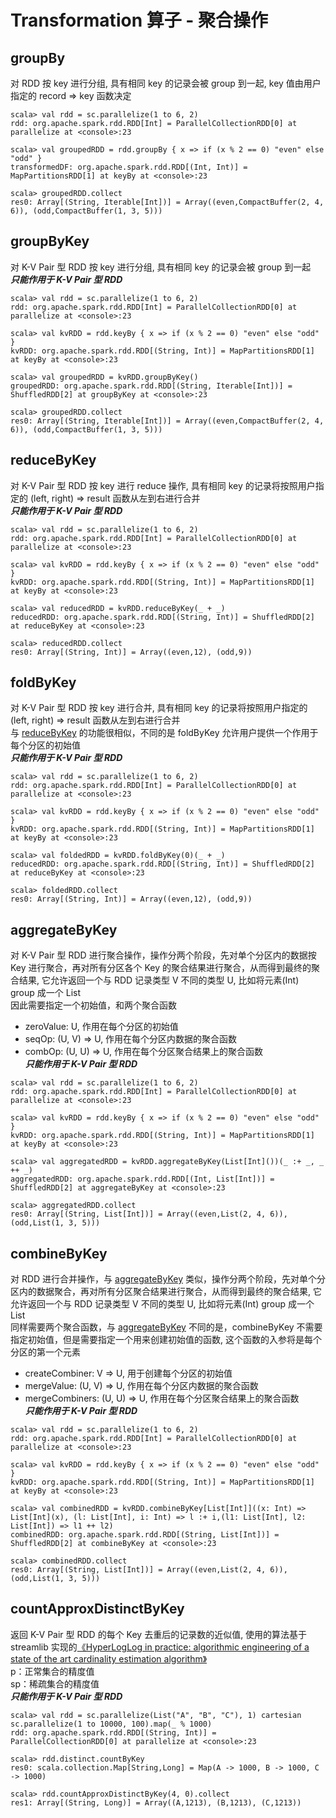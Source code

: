# Transformation 算子 - 聚合操作
## groupBy
对 RDD 按 key 进行分组, 具有相同 key 的记录会被 group 到一起, key 值由用户指定的 record => key 函数决定
```
scala> val rdd = sc.parallelize(1 to 6, 2)
rdd: org.apache.spark.rdd.RDD[Int] = ParallelCollectionRDD[0] at parallelize at <console>:23

scala> val groupedRDD = rdd.groupBy { x => if (x % 2 == 0) "even" else "odd" }
transformedDF: org.apache.spark.rdd.RDD[(Int, Int)] = MapPartitionsRDD[1] at keyBy at <console>:23

scala> groupedRDD.collect
res0: Array[(String, Iterable[Int])] = Array((even,CompactBuffer(2, 4, 6)), (odd,CompactBuffer(1, 3, 5)))
```
## groupByKey
对 K-V Pair 型 RDD 按 key 进行分组, 具有相同 key 的记录会被 group 到一起  
***只能作用于 K-V Pair 型 RDD***
```
scala> val rdd = sc.parallelize(1 to 6, 2)
rdd: org.apache.spark.rdd.RDD[Int] = ParallelCollectionRDD[0] at parallelize at <console>:23

scala> val kvRDD = rdd.keyBy { x => if (x % 2 == 0) "even" else "odd" }
kvRDD: org.apache.spark.rdd.RDD[(String, Int)] = MapPartitionsRDD[1] at keyBy at <console>:23

scala> val groupedRDD = kvRDD.groupByKey()
groupedRDD: org.apache.spark.rdd.RDD[(String, Iterable[Int])] = ShuffledRDD[2] at groupByKey at <console>:23

scala> groupedRDD.collect
res0: Array[(String, Iterable[Int])] = Array((even,CompactBuffer(2, 4, 6)), (odd,CompactBuffer(1, 3, 5)))
```
## reduceByKey
对 K-V Pair 型 RDD 按 key 进行 reduce 操作, 具有相同 key 的记录将按照用户指定的 (left, right) => result 函数从左到右进行合并  
***只能作用于 K-V Pair 型 RDD***
```
scala> val rdd = sc.parallelize(1 to 6, 2)
rdd: org.apache.spark.rdd.RDD[Int] = ParallelCollectionRDD[0] at parallelize at <console>:23

scala> val kvRDD = rdd.keyBy { x => if (x % 2 == 0) "even" else "odd" }
kvRDD: org.apache.spark.rdd.RDD[(String, Int)] = MapPartitionsRDD[1] at keyBy at <console>:23

scala> val reducedRDD = kvRDD.reduceByKey(_ + _)
reducedRDD: org.apache.spark.rdd.RDD[(String, Int)] = ShuffledRDD[2] at reduceByKey at <console>:23

scala> reducedRDD.collect
res0: Array[(String, Int)] = Array((even,12), (odd,9))
```
## foldByKey
对 K-V Pair 型 RDD 按 key 进行合并, 具有相同 key 的记录将按照用户指定的 (left, right) => result 函数从左到右进行合并  
与 [reduceByKey](#reduceByKey) 的功能很相似，不同的是 foldByKey 允许用户提供一个作用于每个分区的初始值  
***只能作用于 K-V Pair 型 RDD***
```
scala> val rdd = sc.parallelize(1 to 6, 2)
rdd: org.apache.spark.rdd.RDD[Int] = ParallelCollectionRDD[0] at parallelize at <console>:23

scala> val kvRDD = rdd.keyBy { x => if (x % 2 == 0) "even" else "odd" }
kvRDD: org.apache.spark.rdd.RDD[(String, Int)] = MapPartitionsRDD[1] at keyBy at <console>:23

scala> val foldedRDD = kvRDD.foldByKey(0)(_ + _)
reducedRDD: org.apache.spark.rdd.RDD[(String, Int)] = ShuffledRDD[2] at reduceByKey at <console>:23

scala> foldedRDD.collect
res0: Array[(String, Int)] = Array((even,12), (odd,9))
```

## aggregateByKey
对 K-V Pair 型 RDD 进行聚合操作，操作分两个阶段，先对单个分区内的数据按 Key 进行聚合，再对所有分区各个 Key 的聚合结果进行聚合，从而得到最终的聚合结果, 
它允许返回一个与 RDD 记录类型 V 不同的类型 U, 比如将元素(Int) group 成一个 List  
因此需要指定一个初始值，和两个聚合函数  
- zeroValue: U, 作用在每个分区的初始值  
- seqOp: (U, V) => U, 作用在每个分区内数据的聚合函数  
- combOp: (U, U) => U, 作用在每个分区聚合结果上的聚合函数  
***只能作用于 K-V Pair 型 RDD*** 
``` 
scala> val rdd = sc.parallelize(1 to 6, 2)
rdd: org.apache.spark.rdd.RDD[Int] = ParallelCollectionRDD[0] at parallelize at <console>:23

scala> val kvRDD = rdd.keyBy { x => if (x % 2 == 0) "even" else "odd" }
kvRDD: org.apache.spark.rdd.RDD[(String, Int)] = MapPartitionsRDD[1] at keyBy at <console>:23

scala> val aggregatedRDD = kvRDD.aggregateByKey(List[Int]())(_ :+ _, _ ++ _)
aggregatedRDD: org.apache.spark.rdd.RDD[(Int, List[Int])] = ShuffledRDD[2] at aggregateByKey at <console>:23

scala> aggregatedRDD.collect
res0: Array[(String, List[Int])] = Array((even,List(2, 4, 6)), (odd,List(1, 3, 5)))
```
## combineByKey
对 RDD 进行合并操作，与 [aggregateByKey](#aggregateByKey) 类似，操作分两个阶段，先对单个分区内的数据聚合，再对所有分区聚合结果进行聚合，从而得到最终的聚合结果,
它允许返回一个与 RDD 记录类型 V 不同的类型 U, 比如将元素(Int) group 成一个 List  
同样需要两个聚合函数，与 [aggregateByKey](#aggregateByKey) 不同的是，combineByKey 不需要指定初始值，但是需要指定一个用来创建初始值的函数, 这个函数的入参将是每个分区的第一个元素  
- createCombiner: V => U, 用于创建每个分区的初始值  
- mergeValue: (U, V) => U, 作用在每个分区内数据的聚合函数  
- mergeCombiners: (U, U) => U, 作用在每个分区聚合结果上的聚合函数   
***只能作用于 K-V Pair 型 RDD***
``` 
scala> val rdd = sc.parallelize(1 to 6, 2)
rdd: org.apache.spark.rdd.RDD[Int] = ParallelCollectionRDD[0] at parallelize at <console>:23

scala> val kvRDD = rdd.keyBy { x => if (x % 2 == 0) "even" else "odd" }
kvRDD: org.apache.spark.rdd.RDD[(String, Int)] = MapPartitionsRDD[1] at keyBy at <console>:23

scala> val combinedRDD = kvRDD.combineByKey[List[Int]]((x: Int) => List[Int](x), (l: List[Int], i: Int) => l :+ i,(l1: List[Int], l2: List[Int]) => l1 ++ l2)
combinedRDD: org.apache.spark.rdd.RDD[(String, List[Int])] = ShuffledRDD[2] at combineByKey at <console>:23

scala> combinedRDD.collect
res0: Array[(String, List[Int])] = Array((even,List(2, 4, 6)), (odd,List(1, 3, 5)))
```
## countApproxDistinctByKey
返回 K-V Pair 型 RDD 的每个 Key 去重后的记录数的近似值, 使用的算法基于 streamlib 实现的[《HyperLogLog in practice: algorithmic engineering of a state of the art cardinality estimation algorithm》](https://dl.acm.org/doi/10.1145/2452376.2452456)  
p：正常集合的精度值  
sp：稀疏集合的精度值  
***只能作用于 K-V Pair 型 RDD***
``` 
scala> val rdd = sc.parallelize(List("A", "B", "C"), 1) cartesian sc.parallelize(1 to 10000, 100).map(_ % 1000)
rdd: org.apache.spark.rdd.RDD[(String, Int)] = ParallelCollectionRDD[0] at parallelize at <console>:23

scala> rdd.distinct.countByKey
res0: scala.collection.Map[String,Long] = Map(A -> 1000, B -> 1000, C -> 1000)

scala> rdd.countApproxDistinctByKey(4, 0).collect
res1: Array[(String, Long)] = Array((A,1213), (B,1213), (C,1213))
```
